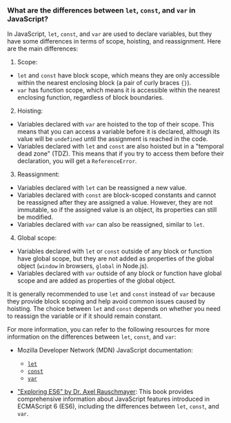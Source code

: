 ### What are the differences between `let`, `const`, and `var` in JavaScript?

In JavaScript, `let`, `const`, and `var` are used to declare variables, but they have some differences in terms of scope, hoisting, and reassignment. Here are the main differences:

1. Scope:
  - `let` and `const` have block scope, which means they are only accessible within the nearest enclosing block (a pair of curly braces `{}`).
  - `var` has function scope, which means it is accessible within the nearest enclosing function, regardless of block boundaries.

2. Hoisting:
  - Variables declared with `var` are hoisted to the top of their scope. This means that you can access a variable before it is declared, although its value will be `undefined` until the assignment is reached in the code.
  - Variables declared with `let` and `const` are also hoisted but in a "temporal dead zone" (TDZ). This means that if you try to access them before their declaration, you will get a `ReferenceError`.

3. Reassignment:
  - Variables declared with `let` can be reassigned a new value.
  - Variables declared with `const` are block-scoped constants and cannot be reassigned after they are assigned a value. However, they are not immutable, so if the assigned value is an object, its properties can still be modified.
  - Variables declared with `var` can also be reassigned, similar to `let`.

4. Global scope:
  - Variables declared with `let` or `const` outside of any block or function have global scope, but they are not added as properties of the global object (`window` in browsers, `global` in Node.js).
  - Variables declared with `var` outside of any block or function have global scope and are added as properties of the global object.

It is generally recommended to use `let` and `const` instead of `var` because they provide block scoping and help avoid common issues caused by hoisting. The choice between `let` and `const` depends on whether you need to reassign the variable or if it should remain constant.

For more information, you can refer to the following resources for more information on the differences between `let`, `const`, and `var`:

- Mozilla Developer Network (MDN) JavaScript documentation:
  - [`let`](https://developer.mozilla.org/en-US/docs/Web/JavaScript/Reference/Statements/let)
  - [`const`](https://developer.mozilla.org/en-US/docs/Web/JavaScript/Reference/Statements/const)
  - [`var`](https://developer.mozilla.org/en-US/docs/Web/JavaScript/Reference/Statements/var)

- ["Exploring ES6" by Dr. Axel Rauschmayer](https://exploringjs.com/es6/): This book provides comprehensive information about JavaScript features introduced in ECMAScript 6 (ES6), including the differences between `let`, `const`, and `var`.
